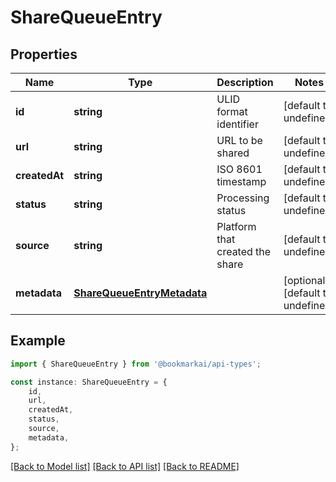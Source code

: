 # ShareQueueEntry


## Properties

Name | Type | Description | Notes
------------ | ------------- | ------------- | -------------
**id** | **string** | ULID format identifier | [default to undefined]
**url** | **string** | URL to be shared | [default to undefined]
**createdAt** | **string** | ISO 8601 timestamp | [default to undefined]
**status** | **string** | Processing status | [default to undefined]
**source** | **string** | Platform that created the share | [default to undefined]
**metadata** | [**ShareQueueEntryMetadata**](ShareQueueEntryMetadata.md) |  | [optional] [default to undefined]

## Example

```typescript
import { ShareQueueEntry } from '@bookmarkai/api-types';

const instance: ShareQueueEntry = {
    id,
    url,
    createdAt,
    status,
    source,
    metadata,
};
```

[[Back to Model list]](../README.md#documentation-for-models) [[Back to API list]](../README.md#documentation-for-api-endpoints) [[Back to README]](../README.md)

